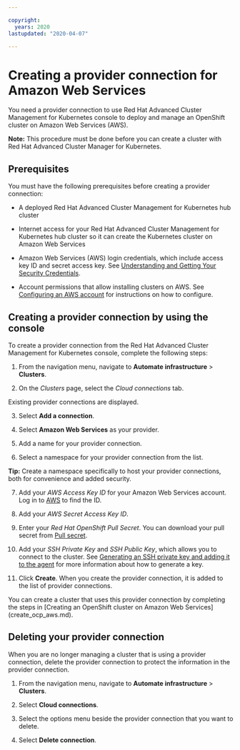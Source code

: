 ```yaml
---

copyright:
  years: 2020
lastupdated: "2020-04-07"

---
```


# Creating a provider connection for Amazon Web Services

You need a provider connection to use Red Hat Advanced Cluster Management for Kubernetes console to deploy and manage an OpenShift cluster on Amazon Web Services (AWS). 

**Note:** This procedure must be done before you can create a cluster with Red Hat Advanced Cluster Manager for Kubernetes. 

## Prerequisites

You must have the following prerequisites before creating a provider connection:

* A deployed Red Hat Advanced Cluster Management for Kubernetes hub cluster

* Internet access for your Red Hat Advanced Cluster Management for Kubernetes hub cluster so it can create the Kubernetes cluster on Amazon Web Services

* Amazon Web Services (AWS) login credentials, which include access key ID and secret access key. See [Understanding and Getting Your Security Credentials](https://docs.aws.amazon.com/general/latest/gr/aws-sec-cred-types.html).

* Account permissions that allow installing clusters on AWS. See [Configuring an AWS account](https://docs.openshift.com/container-platform/4.3/installing/installing_aws/installing-aws-account.html#installation-aws-permissions_installing-aws-account) for instructions on how to configure. 

## Creating a provider connection by using the console

To create a provider connection from the Red Hat Advanced Cluster Management for Kubernetes console, complete the following steps: 

1. From the navigation menu, navigate to **Automate infrastructure** > **Clusters**.

2. On the _Clusters_ page, select the *Cloud connections* tab.
  
  Existing provider connections are displayed. 
  
3. Select **Add a connection**. 
   
4. Select **Amazon Web Services** as your provider. 

5. Add a name for your provider connection.

6. Select a namespace for your provider connection from the list. 

  **Tip:** Create a namespace specifically to host your provider connections, both for convenience and added security.

7. Add your *AWS Access Key ID* for your Amazon Web Services account. Log in to [AWS](https://console.aws.amazon.com/iam/home#/security_credentials) to find the ID.

8. Add your *AWS Secret Access Key ID*.

9. Enter your *Red Hat OpenShift Pull Secret*. You can download your pull secret from [Pull secret](https://cloud.redhat.com/openshift/install/pull-secret).

10. Add your *SSH Private Key* and *SSH Public Key*, which allows you to connect to the cluster. See [Generating an SSH private key and adding it to the agent](https://docs.openshift.com/container-platform/4.3/installing/installing_aws/installing-aws-default.html#ssh-agent-using_installing-aws-default) for more information about how to generate a key.

11. Click **Create**. When you create the provider connection, it is added to the list of provider connections.

You can create a cluster that uses this provider connection by completing the steps in [Creating an OpenShift cluster on Amazon Web Services] (create_ocp_aws.md).

## Deleting your provider connection

When you are no longer managing a cluster that is using a provider connection, delete the provider connection to protect the information in the provider connection. 

1. From the navigation menu, navigate to **Automate infrastructure** > **Clusters**.

2. Select **Cloud connections**.

3. Select the options menu beside the provider connection that you want to delete.

4. Select **Delete connection**. 
